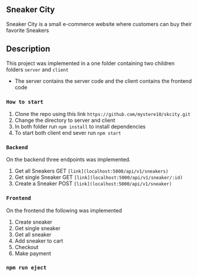 ## Sneaker City

Sneaker City is a small e-commerce website where customers can buy their favorite Sneakers
## Description

This project was implemented in a one folder containing two children folders `server` and  `client`

- The server contains the server code and the client contains the frontend code

### `How to start`

1. Clone the repo using this link `https://github.com/mystere10/skcity.git`
2. Change the directory to server and client
3. In both folder run `npm install` to install dependencies
4. To start both client end sever run `npm start`

### `Backend`

On the backend three endpoints was implemented.
1. Get all Sneakers GET `[link](localhost:5000/api/v1/sneakers)`
2. Get single Sneaker GET `[link](localhost:5000/api/v1/sneaker/:id)`
3. Create a Sneaker POST `[link](localhost:5000/api/v1/sneaker)`

### `Frontend`

On the frontend the following was implemented
1. Create sneaker
2. Get single sneaker
3. Get all sneaker
4. Add sneaker to cart
5. Checkout
6. Make payment

### `npm run eject`



